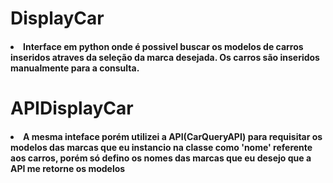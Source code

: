 <h1>DisplayCar</h1>
<h4><li>Interface em python onde é possivel buscar os modelos de carros inseridos atraves da seleção da marca desejada. Os carros são inseridos manualmente para a consulta.</li></h4>

<h1>APIDisplayCar</h1>
<h4><li>A mesma inteface porém utilizei a API(CarQueryAPI) para requisitar os modelos das marcas que eu instancio na classe como 'nome' referente aos carros, porém só defino os nomes das marcas que eu desejo que a API me retorne os modelos</li></h4>
